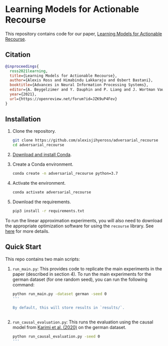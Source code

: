 # Learning Models for Actionable Recourse

This repository contains code for our paper, [Learning Models for Actionable Recourse](https://proceedings.neurips.cc/paper/2021/file/9b82909c30456ac902e14526e63081d4-Paper.pdf).

## Citation
```bibtex
@inproceedings{
  ross2021learning,
  title={Learning Models for Actionable Recourse},
  author={Alexis Ross and Himabindu Lakkaraju and Osbert Bastani},
  booktitle={Advances in Neural Information Processing Systems},
  editor={A. Beygelzimer and Y. Dauphin and P. Liang and J. Wortman Vaughan},
  year={2021},
  url={https://openreview.net/forum?id=JZK9uP4Fev}
}
```
## Installation

1.  Clone the repository.
    ```bash
    git clone https://github.com/alexisjihyeross/adversarial_recourse
    cd adversarial_recourse
    ```

2.  [Download and install Conda](https://conda.io/projects/conda/en/latest/user-guide/install/index.html).

3.  Create a Conda environment.

    ```bash
    conda create -n adversarial_recourse python=3.7
    ```
 
4.  Activate the environment.

    ```bash
    conda activate adversarial_recourse
    ```
    
5.  Download the requirements.

    ```bash
    pip3 install -r requirements.txt
    ```
    
  To run the linear approximation experiments, you will also need to download the appropriate optimization software for using the `recourse` library. 
  See [here](https://github.com/ustunb/actionable-recourse#requirements) for more details.


## Quick Start

This repo contains two main scripts:

1. `run_main.py`: This provides code to replicate the main experiments in the paper (described in section 4). 
    To run the main experiments for the german dataset (for one random seed), you can run the following command:
    
    ```bash
    python run_main.py -dataset german -seed 0
    '''
  
    By default, this will store results in `results/`.
  
2. `run_causal_evaluation.py`: This runs the evaluation using the causal model from [Karimi et al. (2020)](https://arxiv.org/pdf/2002.06278.pdf) on the german dataset.
  
    ```bash
    python run_causal_evaluation.py -seed 0
    '''
